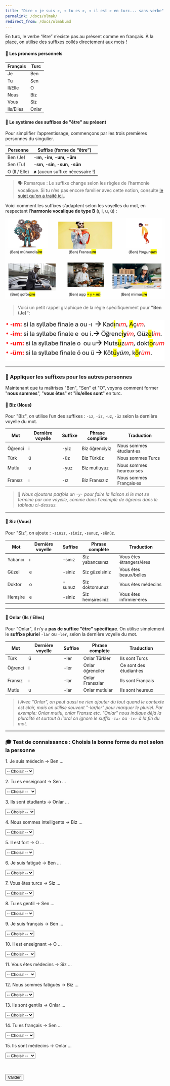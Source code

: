 ```yaml
---
title: "Dire « je suis », « tu es », « il est » en turc... sans verbe"
permalink: /docs/olmak/
redirect_from: /docs/olmak.md
---
```


En turc, le verbe “être” n’existe pas au présent comme en français. À la place, on utilise des suffixes collés directement aux mots !

#### 👑 Les pronoms personnels

| **Français**  | **Turc**  |
| --------- | ----- |
| Je        | Ben   |
| Tu        | Sen   |
| Il/Elle   | O     |
| Nous      | Biz   |
| Vous      | Siz   |
| Ils/Elles | Onlar |

#### 🧩 Le système des suffixes de "être" au présent

Pour simplifier l’apprentissage, commençons par les trois premières personnes du singulier.

| **Personne**  | **Suffixe (forme de “être”)**      |
| ------------- | ---------------------------------- |
| Ben (Je)      | -**ım, -im, -um, -üm**             |
| Sen (Tu)      | -**sın, -sin, -sun, -sün**         |
| O (Il / Elle) | **ø** (aucun suffixe nécessaire !) |


> 🗣️ Remarque : Le suffixe change selon les règles de l’harmonie vocalique. Si tu n’es pas encore familier avec cette notion, consulte [le sujet qu'on a traité ici.](https://apprendreturc.com/docs/uyum/).

Voici comment les suffixes s’adaptent selon les voyelles du mot, en respectant l’**harmonie vocalique de type B** (ı, i, u, ü) :

![je suis](/assets/img/pageimages/olmak.jpeg)


> Voici un petit rappel graphique de la règle spécifiquement pour **"Ben (Je)"**:

![ımimumüm](/assets/img/pageimages/jesuis.PNG)


---

### 🧩 Appliquer les suffixes pour les autres personnes

Maintenant que tu maîtrises "Ben", "Sen" et "O", voyons comment former "**nous sommes**", "**vous êtes**" et "**ils/elles sont**" en turc.

#### 👥 **Biz** (Nous)

Pour "Biz", on utilise l’un des suffixes : `-ız`, `-iz`, `-uz`, `-üz` selon la dernière voyelle du mot.

| **Mot**        | **Dernière voyelle** | **Suffixe** | **Phrase complète**        | **Traduction**            |
|----------------|----------------------|-------------|-----------------------------|----------------------------|
| Öğrenci        | i                    | -yiz        | Biz öğrenciyiz              | Nous sommes étudiant·es   |
| Türk           | ü                    | -üz         | Biz Türküz                  | Nous sommes Turcs         |
| Mutlu          | u                    | -yuz        | Biz mutluyuz                | Nous sommes heureux·ses   |
| Fransız        | ı                    | -ız         | Biz Fransızız               | Nous sommes Français·es   |

> 🔎 *Nous ajoutons parfois un `-y-` pour faire la liaison si le mot se termine par une voyelle, comme dans l'exemple de öğrenci dans le tableau ci-dessus.*

---

#### 👤 **Siz** (Vous)

Pour "Siz", on ajoute : `-sınız`, `-siniz`, `-sunuz`, `-sünüz`.

| **Mot**        | **Dernière voyelle** | **Suffixe**   | **Phrase complète**         | **Traduction**              |
|----------------|----------------------|---------------|------------------------------|------------------------------|
| Yabancı        | ı                    | -sınız        | Siz yabancısınız             | Vous êtes étrangers/ères     |
| Güzel          | e                    | -siniz        | Siz güzelsiniz               | Vous êtes beaux/belles       |
| Doktor         | o                    | -sunuz        | Siz doktorsunuz              | Vous êtes médecins           |
| Hemşire        | e                    | -siniz        | Siz hemşiresiniz             | Vous êtes infirmier·ères     |

---

#### 👥 **Onlar** (Ils / Elles)

Pour "Onlar", il n’y a **pas de suffixe "être" spécifique**. On utilise simplement le **suffixe pluriel** `-lar` ou `-ler`, selon la dernière voyelle du mot.

| **Mot**        | **Dernière voyelle** | **Suffixe** | **Phrase complète**         | **Traduction**              |
|----------------|----------------------|-------------|------------------------------|------------------------------|
| Türk           | ü                    | -ler        | Onlar Türkler                | Ils sont Turcs               |
| Öğrenci        | i                    | -ler        | Onlar öğrenciler             | Ce sont des étudiant·es      |
| Fransız        | ı                    | -lar        | Onlar Fransızlar             | Ils sont Français            |
| Mutlu          | u                    | -lar        | Onlar mutlular               | Ils sont heureux             |

> ℹ️ *Avec "Onlar", on peut aussi ne rien ajouter du tout quand le contexte est clair, mais on utilise souvent "-lar/ler" pour marquer le pluriel.*
> *Par exemple: Onlar mutlu, onlar Fransız etc. "Onlar" nous indique déjà la pluralité et surtout à l'oral on ignore le suffix `-lar` ou `-ler` à la fin du mot.*

---



<h3>🎓 Test de connaissance : Choisis la bonne forme du mot selon la personne</h3>

<form id="quiz-form">
  <p>1. Je suis médecin → Ben ...</p>
  <select name="q1">
    <option value="">-- Choisir --</option>
    <option value="a">doktorsun</option>
    <option value="b">doktorum</option>
    <option value="c">doktorumız</option>
    <option value="d">doktoruz</option>
  </select>

  <p>2. Tu es enseignant → Sen ...</p>
  <select name="q2">
    <option value="">-- Choisir --</option>
    <option value="a">öğretmenim</option>
    <option value="b">öğretmensin</option>
    <option value="c">öğretmeniz</option>
    <option value="d">öğretmenler</option>
  </select>

  <p>3. Ils sont étudiants → Onlar ...</p>
  <select name="q3">
    <option value="">-- Choisir --</option>
    <option value="a">öğrenciyiz</option>
    <option value="b">öğrenciyim</option>
    <option value="c">öğrenciler</option>
    <option value="d">öğrencisiniz</option>
  </select>

  <p>4. Nous sommes intelligents → Biz ...</p>
  <select name="q4">
    <option value="">-- Choisir --</option>
    <option value="a">zekisiniz</option>
    <option value="b">zekiyiz</option>
    <option value="c">zekiyim</option>
    <option value="d">zekiler</option>
  </select>

  <p>5. Il est fort → O ...</p>
  <select name="q5">
    <option value="">-- Choisir --</option>
    <option value="a">güçlüyüm</option>
    <option value="b">güçlü</option>
    <option value="c">güçlüsün</option>
    <option value="d">güçlüyüz</option>
  </select>

  <p>6. Je suis fatigué → Ben ...</p>
  <select name="q6">
    <option value="">-- Choisir --</option>
    <option value="a">yorgunum</option>
    <option value="b">yorgunsun</option>
    <option value="c">yorgunlar</option>
    <option value="d">yorgunuz</option>
  </select>

  <p>7. Vous êtes turcs → Siz ...</p>
  <select name="q7">
    <option value="">-- Choisir --</option>
    <option value="a">türksünüz</option>
    <option value="b">türksün</option>
    <option value="c">türküm</option>
    <option value="d">türkler</option>
  </select>

  <p>8. Tu es gentil → Sen ...</p>
  <select name="q8">
    <option value="">-- Choisir --</option>
    <option value="a">naziksin</option>
    <option value="b">nazikim</option>
    <option value="c">nazikiz</option>
    <option value="d">nazikler</option>
  </select>

  <p>9. Je suis français → Ben ...</p>
  <select name="q9">
    <option value="">-- Choisir --</option>
    <option value="a">fransızsınız</option>
    <option value="b">fransızım</option>
    <option value="c">fransızsın</option>
    <option value="d">fransızız</option>
  </select>

  <p>10. Il est enseignant → O ...</p>
  <select name="q10">
    <option value="">-- Choisir --</option>
    <option value="a">öğretmen</option>
    <option value="b">öğretmenim</option>
    <option value="c">öğretmenler</option>
    <option value="d">öğretmeniz</option>
  </select>

  <p>11. Vous êtes médecins → Siz ...</p>
  <select name="q11">
    <option value="">-- Choisir --</option>
    <option value="a">doktorlar</option>
    <option value="b">doktorum</option>
    <option value="c">doktorsunuz</option>
    <option value="d">doktorumız</option>
  </select>

  <p>12. Nous sommes fatigués → Biz ...</p>
  <select name="q12">
    <option value="">-- Choisir --</option>
    <option value="a">yorgunlar</option>
    <option value="b">yorgunum</option>
    <option value="c">yorgunuz</option>
    <option value="d">yorgunsun</option>
  </select>

  <p>13. Ils sont gentils → Onlar ...</p>
  <select name="q13">
    <option value="">-- Choisir --</option>
    <option value="a">naziksiniz</option>
    <option value="b">nazikler</option>
    <option value="c">nazikim</option>
    <option value="d">nazikiz</option>
  </select>

  <p>14. Tu es français → Sen ...</p>
  <select name="q14">
    <option value="">-- Choisir --</option>
    <option value="a">fransızsınız</option>
    <option value="b">fransızım</option>
    <option value="c">fransızsın</option>
    <option value="d">fransızız</option>
  </select>

  <p>15. Ils sont médecins → Onlar ...</p>
  <select name="q15">
    <option value="">-- Choisir --</option>
    <option value="a">doktorum</option>
    <option value="b">doktorsunuz</option>
    <option value="c">doktorlar</option>
    <option value="d">doktoruz</option>
  </select>

  <br><br>
  <button type="button" onclick="checkQuiz()">Valider</button>
</form>

<p id="result"></p>

<script>
  function checkQuiz() {
    const answers = {
      q1: "b",  // doktorum
      q2: "b",  // öğretmensin
      q3: "c",  // öğrenciler
      q4: "b",  // zekiyiz
      q5: "b",  // güçlü
      q6: "a",  // yorgunum
      q7: "a",  // türksünüz
      q8: "a",  // naziksin
      q9: "b",  // fransızım
      q10:"a",  // öğretmen
      q11:"c",  // doktorsunuz
      q12:"c",  // yorgunuz
      q13:"b",  // nazikler
      q14:"c",  // fransızsın
      q15:"c"   // doktorlar
    };

    const form = document.getElementById("quiz-form");
    let score = 0;
    let total = Object.keys(answers).length;
    let messages = [];

    for (const [question, correctAnswer] of Object.entries(answers)) {
      const userAnswer = form.elements[question].value;
      if (userAnswer === correctAnswer) {
        score++;
      } else {
        messages.push(`❌ revoir la réponse à la question ${question.slice(1)}.`);
      }
    }

    const percent = Math.round((score / total) * 100);
    const result = document.getElementById("result");

    if (score === total) {
      result.innerHTML = `✅ Excellent ! Toutes les réponses sont correctes. Score : ${percent}%`;
    } else {
      result.innerHTML = `📝 Résultat : ${score} sur ${total} (${percent}%)<br>` +
                         messages.join("<br>");
    }
  }
</script>
